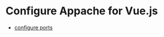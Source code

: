 # Configure Appache for Vue.js

* [configure ports](https://www.groovypost.com/howto/apache/configure-apache-web-site-to-use-multiple-ports/)